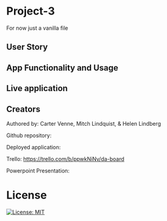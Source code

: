 # Project-3
For now just a vanilla file

## User Story

## App Functionality and Usage

## Live application

## Creators
Authored by: Carter Venne, Mitch Lindquist, & Helen Lindberg

Github repository:

Deployed application: 

Trello: https://trello.com/b/ppwkNiNv/da-board

Powerpoint Presentation:


# License
 [![License: MIT](https://img.shields.io/badge/License-MIT-yellow.svg)](https://opensource.org/licenses/MIT)
